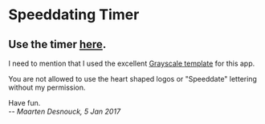 # Speeddating Timer

## Use the timer [here](https://MaartenDesnouck.github.io/speeddating-timer).

I need to mention that I used the excellent [Grayscale template](https://github.com/BlackrockDigital/startbootstrap-grayscale) for this app.

You are not allowed to use the heart shaped logos or "Speeddate" lettering without my permission.

Have fun.<br>
-- _Maarten Desnouck, 5 Jan 2017_
